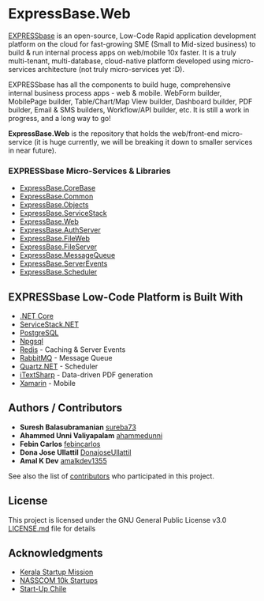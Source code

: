 # ExpressBase.Web

[EXPRESSbase](https://expressbase.com) is an open-source, Low-Code Rapid application development platform on the cloud for fast-growing SME (Small to Mid-sized business) to build & run internal process apps on web/mobile 10x faster. It is a truly multi-tenant, multi-database, cloud-native platform developed using micro-services architecture (not truly micro-services yet :D).

EXPRESSbase has all the components to build huge, comprehensive internal business process apps - web & mobile. WebForm builder, MobilePage builder, Table/Chart/Map View builder, Dashboard builder, PDF builder, Email & SMS builders, Workflow/API builder, etc. It is still a work in progress, and a long way to go!

**ExpressBase.Web** is the repository that holds the web/front-end micro-service (it is huge currently, we will be breaking it down to smaller services in near future).

### EXPRESSbase Micro-Services & Libraries

* [ExpressBase.CoreBase](https://github.com/ExpressBaseSystems/ExpressBase.CoreBase)
* [ExpressBase.Common](https://github.com/ExpressBaseSystems/ExpressBase.Common)
* [ExpressBase.Objects](https://github.com/ExpressBaseSystems/ExpressBase.Objects)
* [ExpressBase.ServiceStack](https://github.com/ExpressBaseSystems/ExpressBase.ServiceStack)
* [ExpressBase.Web](https://github.com/ExpressBaseSystems/ExpressBase.Web)
* [ExpressBase.AuthServer](https://github.com/ExpressBaseSystems/ExpressBase.AuthServer)
* [ExpressBase.FileWeb](https://github.com/ExpressBaseSystems/ExpressBase.FileWeb)
* [ExpressBase.FileServer](https://github.com/ExpressBaseSystems/ExpressBase.FileServer)
* [ExpressBase.MessageQueue](https://github.com/ExpressBaseSystems/ExpressBase.MessageQueue)
* [ExpressBase.ServerEvents](https://github.com/ExpressBaseSystems/ExpressBase.ServerEvents)
* [ExpressBase.Scheduler](https://github.com/ExpressBaseSystems/ExpressBase.Scheduler)

## EXPRESSbase Low-Code Platform is Built With

* [.NET Core](https://dotnet.microsoft.com/en-us/download/dotnet)
* [ServiceStack.NET](https://servicestack.net/)
* [PostgreSQL](https://www.postgresql.org/)
* [Npgsql](https://www.npgsql.org/)
* [Redis](https://redis.io/) - Caching & Server Events
* [RabbitMQ](https://www.rabbitmq.com/) - Message Queue
* [Quartz.NET](https://www.quartz-scheduler.net/) - Scheduler
* [iTextSharp](https://github.com/itext/itextsharp) - Data-driven PDF generation
* [Xamarin](https://dotnet.microsoft.com/en-us/apps/xamarin) - Mobile

## Authors / Contributors

* **Suresh Balasubramanian** [sureba73](https://github.com/sureba73)
* **Ahammed Unni Valiyapalam** [ahammedunni](https://github.com/ahammedunni)
* **Febin Carlos** [febincarlos](https://github.com/febincarlos)
* **Dona Jose Ullattil** [DonajoseUllattil](https://github.com/DonajoseUllattil)
* **Amal K Dev** [amalkdev1355](https://github.com/amalkdev1355)

See also the list of [contributors](https://github.com/ExpressBaseSystems/ExpressBase.Web/graphs/contributors) who participated in this project.

## License

This project is licensed under the GNU General Public License v3.0  [LICENSE.md](LICENSE.md) file for details

## Acknowledgments

* [Kerala Startup Mission](https://startupmission.kerala.gov.in/)
* [NASSCOM 10k Startups](http://10000startups.com/)
* [Start-Up Chile](https://startupchile.org/en/)
